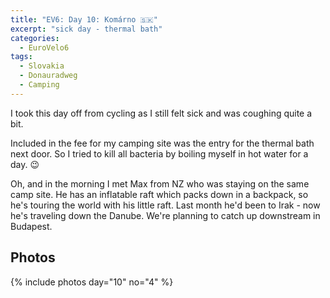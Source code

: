 ```yaml
---
title: "EV6: Day 10: Komárno 🇸🇰"
excerpt: "sick day - thermal bath"
categories:
  - EuroVelo6
tags:
  - Slovakia
  - Donauradweg
  - Camping
---
```

I took this day off from cycling as I still felt sick and was coughing quite a bit.

Included in the fee for my camping site was the entry for the thermal bath next door. So I tried to kill all bacteria by boiling myself in hot water for a day. 😉

Oh, and in the morning I met Max from NZ who was staying on the same camp site. He has an inflatable raft which packs down in a backpack, so he's touring the world with his little raft. Last month he'd been to Irak - now he's traveling down the Danube. We're planning to catch up downstream in Budapest.

## Photos

{% include photos day="10" no="4" %}
